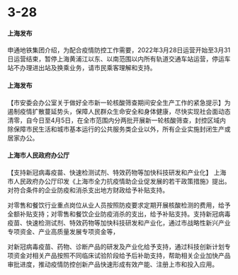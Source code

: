 # 3-28

#### 上海发布

申通地铁集团介绍，为配合疫情防控工作需要，2022年3月28日运营开始至3月31日运营结束，暂停上海黄浦江以东、以南范围以内所有轨道交通车站运营，停运车站不办理进出站及换乘业务，请市民乘客理解和支持。

#### 上海发布

【市安委会办公室关于做好全市新一轮核酸筛查期间安全生产工作的紧急提示】为遏制疫情扩散蔓延势头，保障人民群众生命安全和身体健康，尽快实现社会面动态清零，自今日至4月5日，在全市范围内分两批开展新一轮核酸筛查，封控区域内除保障市民生活和城市基本运行的公共服务类企业以外，所有企业实施封闭生产或居家办公。

#### 上海市人民政府办公厅

【支持新冠病毒疫苗、快速检测试剂、特效药物等加快科技研发和产业化】 上海市人民政府办公厅印发《上海市全力抗疫情助企业促发展的若干政策措施》提出。对符合条件的企业防疫和消杀支出地方财政给予补贴支持。

对零售和餐饮行业重点岗位从业人员按照防疫要求定期开展核酸检测的费用，给予全额补贴支持；对零售和餐饮企业防疫消杀的支出，给予补贴支持。支持新冠病毒疫苗、快速检测试剂、特效药物等加快科技研发和产业化，通过市战略性新兴产业专项资金、产业高质量发展专项资金等，

对新冠病毒疫苗、药物、诊断产品的研发及产业化给予支持，通过科技创新计划专项资金对相关产品按照不同临床试验阶段给予后补助支持，帮助相关企业加快产品审批进度，推动疫情防控创新产品快速形成有效产能、注册上市和投入应用。



